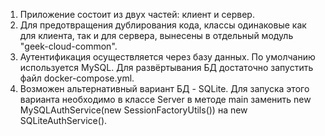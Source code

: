 1. Приложение состоит из двух частей: клиент и сервер.
2. Для предотвращения дублирования кода, классы одинаковые как для клиента, так и для сервера, вынесены в отдельный модуль "geek-cloud-common".
3. Аутентификация осуществляется через базу данных. По умолчанию используется MySQL. Для развёртывания БД достаточно запустить файл docker-compose.yml.
4. Возможен альтернативный вариант БД - SQLite. Для запуска этого варианта необходимо в классе Server в методе main заменить new MySQLAuthService(new SessionFactoryUtils()) на new SQLiteAuthService().